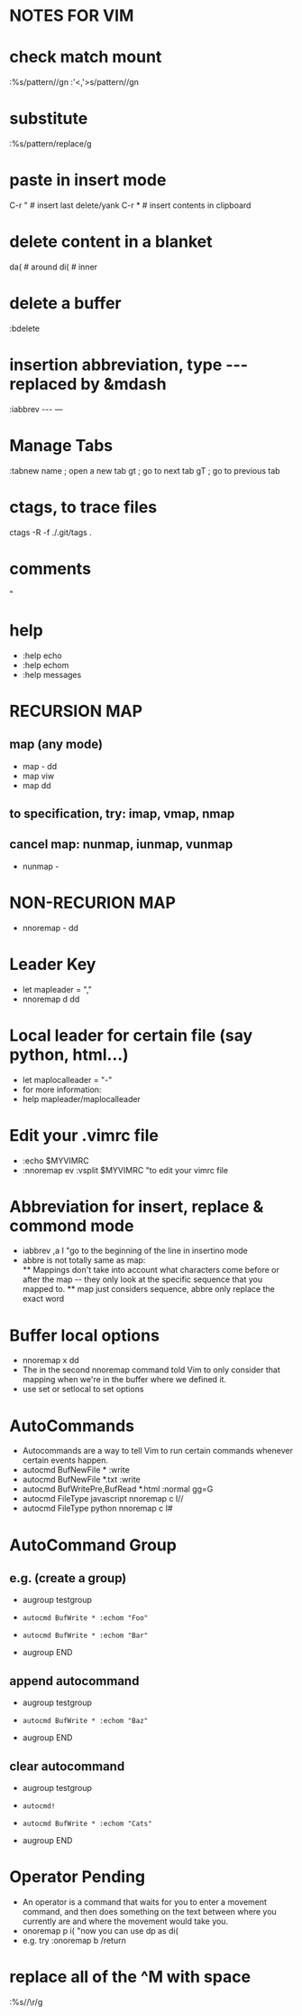 NOTES FOR VIM
=============

# check match mount
:%s/pattern//gn
:'<,'>s/pattern//gn

# substitute
:%s/pattern/replace/g

# paste in insert mode
C-r "  # insert last delete/yank
C-r *  # insert contents in clipboard

# delete content in a blanket
da(  # around
di(  # inner

# delete a buffer
:bdelete

# insertion abbreviation, type --- replaced by &mdash
:iabbrev <buffer> --- &mdash;

# Manage Tabs
:tabnew name  ; open a new tab
gt            ; go to next tab
gT            ; go to previous tab


# ctags, to trace files
ctags -R -f ./.git/tags .

# comments 
"
# help
* :help echo
* :help echom
* :help messages

# RECURSION MAP
## map (any mode)
* map - dd
* map <space> viw
* map <c-d> dd

## to specification, try: imap, vmap, nmap

## cancel map: nunmap, iunmap, vunmap
* nunmap -


# NON-RECURION MAP
* nnoremap - dd

# Leader Key
* let mapleader = ","
* nnoremap <leader>d dd

# Local leader for certain file (say python, html...)
* let maplocalleader = "-"
* for more information:
* help mapleader/maplocalleader

# Edit your .vimrc file
* :echo $MYVIMRC
* :nnoremap <leader>ev :vsplit $MYVIMRC<cr> "to edit your vimrc file

# Abbreviation for insert, replace & commond mode
* iabbrev ,a <Esc>I "go to the beginning of the line in insertino mode
* abbre is not totally same as map:  
** Mappings don't take into account what characters come before or after the map -- they only look at the specific sequence that you mapped to.
** map just considers sequence, abbre only replace the exact word

# Buffer local options
* nnoremap <buffer> <leader>x dd
* The <buffer> in the second nnoremap command told Vim to only consider that mapping when we're in the buffer where we defined it.
* use set or setlocal to set options

# AutoCommands
* Autocommands are a way to tell Vim to run certain commands whenever certain events happen. 
* autocmd BufNewFile * :write
* autocmd BufNewFile *.txt :write
* autocmd BufWritePre,BufRead *.html :normal gg=G
* autocmd FileType javascript nnoremap <buffer> <localleader>c I//<esc>
* autocmd FileType python     nnoremap <buffer> <localleader>c I#<esc>

# AutoCommand Group
## e.g. (create a group)
- augroup testgroup
-     autocmd BufWrite * :echom "Foo"
-     autocmd BufWrite * :echom "Bar"
- augroup END
## append autocommand
- augroup testgroup
-     autocmd BufWrite * :echom "Baz"
- augroup END
## clear autocommand
- augroup testgroup
-     autocmd!
-     autocmd BufWrite * :echom "Cats"
- augroup END


# Operator Pending
* An operator is a command that waits for you to enter a movement command, and then does something on the text between where you currently are and where the movement would take you.
* onoremap p i(  "now you can use dp as di(
* e.g. try :onoremap b /return<cr>

# replace all of the ^M with space
:%s/<Ctrl-V><Ctrl-M>/\r/g
